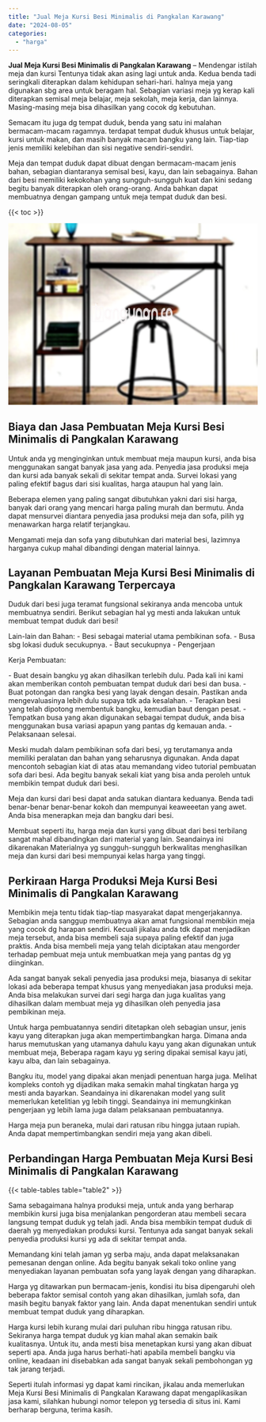 ```yaml
---
title: "Jual Meja Kursi Besi Minimalis di Pangkalan Karawang"
date: "2024-08-05"
categories: 
  - "harga"
---
```


**Jual Meja Kursi Besi Minimalis di Pangkalan Karawang** – Mendengar istilah meja dan kursi Tentunya tidak akan asing lagi untuk anda. Kedua benda tadi seringkali diterapkan dalam kehidupan sehari-hari. halnya meja yang digunakan sbg area untuk beragam hal. Sebagian variasi meja yg kerap kali diterapkan semisal meja belajar, meja sekolah, meja kerja, dan lainnya. Masing-masing meja bisa dihasilkan yang cocok dg kebutuhan.

Semacam itu juga dg tempat duduk, benda yang satu ini malahan bermacam-macam ragamnya. terdapat tempat duduk khusus untuk belajar, kursi untuk makan, dan masih banyak macam bangku yang lain. Tiap-tiap jenis memiliki kelebihan dan sisi negative sendiri-sendiri.

Meja dan tempat duduk dapat dibuat dengan bermacam-macam jenis bahan, sebagian diantaranya semisal besi, kayu, dan lain sebagainya. Bahan dari besi memiliki kekokohan yang sungguh-sungguh kuat dan kini sedang begitu banyak diterapkan oleh orang-orang. Anda bahkan dapat membuatnya dengan gampang untuk meja tempat duduk dan besi.

{{< toc >}}

![Jual Meja Kursi Besi Minimalis di Pangkalan Karawang](/images/jual-meja-besi-murah24.png)

## Biaya dan Jasa Pembuatan Meja Kursi Besi Minimalis di Pangkalan Karawang

Untuk anda yg menginginkan untuk membuat meja maupun kursi, anda bisa menggunakan sangat banyak jasa yang ada. Penyedia jasa produksi meja dan kursi ada banyak sekali di sekitar tempat anda. Survei lokasi yang paling efektif bagus dari sisi kualitas, harga ataupun hal yang lain.

Beberapa elemen yang paling sangat dibutuhkan yakni dari sisi harga, banyak dari orang yang mencari harga paling murah dan bermutu. Anda dapat mensurvei diantara penyedia jasa produksi meja dan sofa, pilih yg menawarkan harga relatif terjangkau.

Mengamati meja dan sofa yang dibutuhkan dari material besi, lazimnya harganya cukup mahal dibandingi dengan material lainnya.

## Layanan Pembuatan Meja Kursi Besi Minimalis di Pangkalan Karawang Terpercaya

Duduk dari besi juga teramat fungsional sekiranya anda mencoba untuk membuatnya sendiri. Berikut sebagian hal yg mesti anda lakukan untuk membuat tempat duduk dari besi!

Lain-lain dan Bahan: - Besi sebagai material utama pembikinan sofa. - Busa sbg lokasi duduk secukupnya. - Baut secukupnya - Pengerjaan

Kerja Pembuatan:

\- Buat desain bangku yg akan dihasilkan terlebih dulu. Pada kali ini kami akan memberikan contoh pembuatan tempat duduk dari besi dan busa. - Buat potongan dan rangka besi yang layak dengan desain. Pastikan anda mengevaluasinya lebih dulu supaya tdk ada kesalahan. - Terapkan besi yang telah dipotong membentuk bangku, kemudian baut dengan pesat. - Tempatkan busa yang akan digunakan sebagai tempat duduk, anda bisa menggunakan busa variasi apapun yang pantas dg kemauan anda. - Pelaksanaan selesai.

Meski mudah dalam pembikinan sofa dari besi, yg terutamanya anda memiliki peralatan dan bahan yang seharusnya digunakan. Anda dapat mencontoh sebagian kiat di atas atau memandang video tutorial pembuatan sofa dari besi. Ada begitu banyak sekali kiat yang bisa anda peroleh untuk membikin tempat duduk dari besi.

Meja dan kursi dari besi dapat anda satukan diantara keduanya. Benda tadi benar-benar benar-benar kokoh dan mempunyai keaweeetan yang awet. Anda bisa menerapkan meja dan bangku dari besi.

Membuat seperti itu, harga meja dan kursi yang dibuat dari besi terbilang sangat mahal dibandingkan dari material yang lain. Seandainya ini dikarenakan Materialnya yg sungguh-sungguh berkwalitas menghasilkan meja dan kursi dari besi mempunyai kelas harga yang tinggi.

## Perkiraan Harga Produksi Meja Kursi Besi Minimalis di Pangkalan Karawang

Membikin meja tentu tidak tiap-tiap masyarakat dapat mengerjakannya. Sebagian anda sanggup membuatnya akan amat fungsional membikin meja yang cocok dg harapan sendiri. Kecuali jikalau anda tdk dapat menjadikan meja tersebut, anda bisa membeli saja supaya paling efektif dan juga praktis. Anda bisa membeli meja yang telah diciptakan atau mengorder terhadap pembuat meja untuk membuatkan meja yang pantas dg yg diinginkan.

Ada sangat banyak sekali penyedia jasa produksi meja, biasanya di sekitar lokasi ada beberapa tempat khusus yang menyediakan jasa produksi meja. Anda bisa melakukan survei dari segi harga dan juga kualitas yang dihasilkan dalam membuat meja yg dihasilkan oleh penyedia jasa pembikinan meja.

Untuk harga pembuatannya sendiri ditetapkan oleh sebagian unsur, jenis kayu yang diterapkan juga akan mempertimbangkan harga. Dimana anda harus memutuskan yang utamanya dahulu kayu yang akan digunakan untuk membuat meja, Beberapa ragam kayu yg sering dipakai semisal kayu jati, kayu alba, dan lain sebagainya.

Bangku itu, model yang dipakai akan menjadi penentuan harga juga. Melihat kompleks contoh yg dijadikan maka semakin mahal tingkatan harga yg mesti anda bayarkan. Seandainya ini dikarenakan model yang sulit memerlukan ketelitian yg lebih tinggi. Seandainya ini memungkinkan pengerjaan yg lebih lama juga dalam pelaksanaan pembuatannya.

Harga meja pun beraneka, mulai dari ratusan ribu hingga jutaan rupiah. Anda dapat mempertimbangkan sendiri meja yang akan dibeli.

## Perbandingan Harga Pembuatan Meja Kursi Besi Minimalis di Pangkalan Karawang

{{< table-tables table="table2" >}}

Sama sebagaimana halnya produksi meja, untuk anda yang berharap membikin kursi juga bisa menjalankan pengorderan atau membeli secara langsung tempat duduk yg telah jadi. Anda bisa membikin tempat duduk di daerah yg menyediakan produksi kursi. Tentunya ada sangat banyak sekali penyedia produksi kursi yg ada di sekitar tempat anda.

Memandang kini telah jaman yg serba maju, anda dapat melaksanakan pemesanan dengan online. Ada begitu banyak sekali toko online yang menyediakan layanan pembuatan sofa yang layak dengan yang diharapkan.

Harga yg ditawarkan pun bermacam-jenis, kondisi itu bisa dipengaruhi oleh beberapa faktor semisal contoh yang akan dihasilkan, jumlah sofa, dan masih begitu banyak faktor yang lain. Anda dapat menentukan sendiri untuk membuat tempat duduk yang diharapkan.

Harga kursi lebih kurang mulai dari puluhan ribu hingga ratusan ribu. Sekiranya harga tempat duduk yg kian mahal akan semakin baik kualitasnya. Untuk itu, anda mesti bisa menetapkan kursi yang akan dibuat seperti apa. Anda juga harus berhati-hati apabila membeli bangku via online, keadaan ini disebabkan ada sangat banyak sekali pembohongan yg tak jarang terjadi.

Seperti itulah informasi yg dapat kami rincikan, jikalau anda memerlukan Meja Kursi Besi Minimalis di Pangkalan Karawang dapat mengaplikasikan jasa kami, silahkan hubungi nomor telepon yg tersedia di situs ini. Kami berharap berguna, terima kasih.
